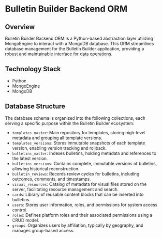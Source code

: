 # Bulletin Builder Backend ORM

## Overview

Bulletin Builder Backend ORM is a Python-based abstraction layer utilizing MongoEngine to interact with a MongoDB database. This ORM streamlines database management for the Bulletin Builder application, providing a robust and maintainable interface for data operations.

## Technology Stack

- Python
- MongoEngine
- MongoDB

## Database Structure

The database schema is organized into the following collections, each serving a specific purpose within the Bulletin Builder ecosystem:

- `templates_master`: Main repository for templates, storing high-level metadata and grouping all template versions.
- `templates_versions`: Stores immutable snapshots of each template version, enabling version tracking and rollback.
- `bulletins_master`: Indexes bulletins, holding metadata and references to the latest version.
- `bulletins_versions`: Contains complete, immutable versions of bulletins, allowing historical reconstruction.
- `bulletin_reviews`: Records review cycles for bulletins, including outcomes, comments, and timestamps.
- `visual_resources`: Catalog of metadata for visual files stored on the server, facilitating resource management and search.
- `cards`: Library of reusable content blocks that can be inserted into bulletins.
- `users`: Stores user information, roles, and permissions for system access control.
- `roles`: Defines platform roles and their associated permissions using a CRUD model.
- `groups`: Organizes users by affiliation, typically by geography, and manages group-based access.

